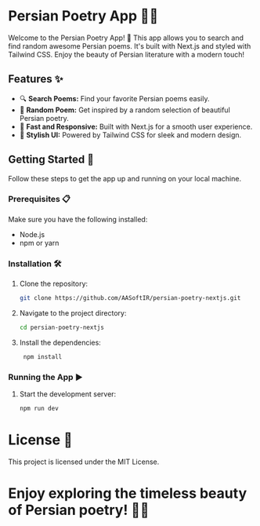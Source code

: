 # Persian Poetry App 📜🎉

Welcome to the Persian Poetry App! 🌟 This app allows you to search and find random awesome Persian poems. It's built with Next.js and styled with Tailwind CSS. Enjoy the beauty of Persian literature with a modern touch!

## Features ✨

- 🔍 **Search Poems:** Find your favorite Persian poems easily.
- 🎲 **Random Poem:** Get inspired by a random selection of beautiful Persian poetry.
- 🚀 **Fast and Responsive:** Built with Next.js for a smooth user experience.
- 🎨 **Stylish UI:** Powered by Tailwind CSS for sleek and modern design.

## Getting Started 🏁

Follow these steps to get the app up and running on your local machine.

### Prerequisites 📋

Make sure you have the following installed:

- Node.js
- npm or yarn

### Installation 🛠️

1. Clone the repository:

   ```bash
   git clone https://github.com/AASoftIR/persian-poetry-nextjs.git
   ```

2. Navigate to the project directory:

   ```bash
   cd persian-poetry-nextjs
   ```

3. Install the dependencies:
   ```bash
    npm install
   ```

### Running the App ▶️

1.  Start the development server:

    ```bash
    npm run dev
    ```

# License 📄

This project is licensed under the MIT License.

# Enjoy exploring the timeless beauty of Persian poetry! 🌹✨

